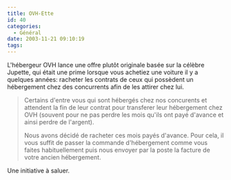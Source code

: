 ```yaml
---
title: OVH-Ette
id: 40
categories:
  - Général
date: 2003-11-21 09:10:19
tags:
---
```


L'hébergeur OVH lance une offre plutôt originale basée sur la célèbre Jupette, qui était une prime lorsque vous achetiez une voiture il y a quelques années: racheter les contrats de ceux qui possèdent un hébergement chez des concurrents afin de les attirer chez lui.
 > Certains d'entre vous qui sont hébergés chez nos concurents et attendent la fin de leur contrat pour transferer leur hébergement chez OVH (souvent pour ne pas perdre les mois qu'ils ont payé d'avance et ainsi perdre de l'argent).
> 
>  Nous avons décidé de racheter ces mois payés d'avance. Pour cela, il vous suffit de passer la commande d'hébergement comme vous faites habituellement puis nous envoyer par la poste la facture de votre ancien hébergement. 

Une initiative à saluer.